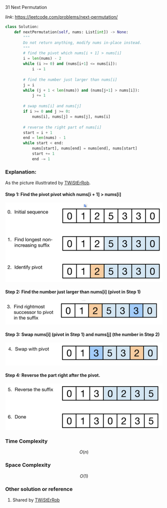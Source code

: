 31 Next Permutation

*link*: https://leetcode.com/problems/next-permutation/

```python
class Solution:
    def nextPermutation(self, nums: List[int]) -> None:
        """
        Do not return anything, modify nums in-place instead.
        """
        # find the pivot which nums[i + 1] > nums[i]
        i = len(nums) - 2
        while (i >= 0) and (nums[i+1] <= nums[i]):
            i -= 1
        
        # find the number just larger than nums[i]
        j = i
        while (j + 1 < len(nums)) and (nums[j+1] > nums[i]):
            j += 1
        
        # swap nums[i] and nums[j]
        if i >= 0 and j >= 0:
            nums[i], nums[j] = nums[j], nums[i]
        
        # reverse the right part of nums[i]
        start = i + 1
        end = len(nums) - 1
        while start < end:
            nums[start], nums[end] = nums[end], nums[start]
            start += 1
            end -= 1
```

### Explanation:
As the picture illusttrated by [TWiStErRob](https://leetcode.com/problems/next-permutation/discuss/13994/Readable-code-without-confusing-ij-and-with-explanation).

#### Step 1: Find the pivot pivot which nums[i + 1] > nums[i]
![e56a4c46f0e7e5c27df818d060270d27.png](image/f4e27fbc130542b98b6a766b37f15cc0.png)

#### Step 2: Find the number just larger than nums[i] (pivot in Step 1)
![ae82bc86bf4b1d37bde31690286114c6.png](image/bcef9d4850b14f30abe16603b7d992b4.png)

#### Step 3: Swap nums[i] (pivot in Step 1) and nums[j] (the number in Step 2)
![65b757b26cc93fb36a8a2294c50a64aa.png](image/1df07ff0a0ec4401958ea1eac2fb41a0.png)

#### Step 4: Reverse the part right after the pivot.
![785f2e17296bab9f302590ebfa9b3a28.png](image/e90163d59b2940c4b0f0320edac0fe95.png)


### Time Complexity
$$ O(n) $$

### Space Complexity
$$ O(1)$$

### Other solution or reference
1. Shared by [TWiStErRob](https://leetcode.com/problems/next-permutation/discuss/13994/Readable-code-without-confusing-ij-and-with-explanation)

